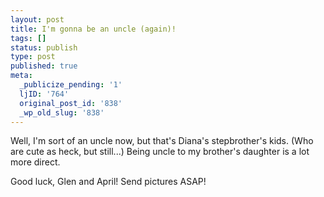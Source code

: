 ```yaml
---
layout: post
title: I'm gonna be an uncle (again)!
tags: []
status: publish
type: post
published: true
meta:
  _publicize_pending: '1'
  ljID: '764'
  original_post_id: '838'
  _wp_old_slug: '838'
---
```

Well, I'm sort of an uncle now, but that's Diana's stepbrother's kids.  (Who are cute as heck, but still...)  Being uncle to my brother's daughter is a lot more direct.

Good luck, Glen and April!  Send pictures ASAP!
